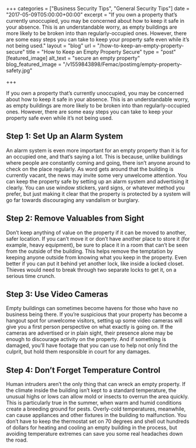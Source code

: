 +++
categories = ["Business Security Tips", "General Security Tips"]
date = "2017-05-09T05:00:00+00:00"
excerpt = "If you own a property that’s currently unoccupied, you may be concerned about how to keep it safe in your absence. This is an understandable worry, as empty buildings are more likely to be broken into than regularly-occupied ones. However, there are some easy steps you can take to keep your property safe even while it’s not being used."
layout = "blog"
url = "/how-to-keep-an-empty-property-secure"
title = "How to Keep an Empty Property Secure"
type = "post"
[featured_image]
alt_text = "secure an empty property"
blog_featured_image = "/v1559843898/Femac/postimg/empty-property-safety.jpg"

+++

If you own a property that’s currently unoccupied, you may be concerned about how to keep it safe in your absence. This is an understandable worry, as empty buildings are more likely to be broken into than regularly-occupied ones. However, there are some easy steps you can take to keep your property safe even while it’s not being used.

## Step 1: Set Up an Alarm System

An alarm system is even more important for an empty property than it is for an occupied one, and that’s saying a lot. This is because, unlike buildings where people are constantly coming and going, there isn’t anyone around to check on the place regularly. As word gets around that the building is currently vacant, the news may invite some very unwelcome attention. You can keep the property safe by setting up an alarm system and advertising it clearly. You can use window stickers, yard signs, or whatever method you prefer, but just making it clear that the property is protected by a system will go far towards discouraging any vandalism or burglary.

## Step 2: Remove Valuables from Sight

Don’t keep anything of value on the property if it can be moved to another, safer location. If you can’t move it or don’t have another place to store it (for example, heavy equipment), be sure to place it in a room that can’t be seen from the outside of the building. This helps remove the temptation by keeping anyone outside from knowing what you keep in the property. Even better if you can put it behind yet another lock, like inside a locked closet. Thieves would need to break through two separate locks to get it, on a serious time crunch.

## Step 3: Use Video Cameras

Empty buildings can sometimes become havens for those who have no business being there. If you’re suspicious that your property has become a hangout spot for unwelcome visitors, setting up some video cameras will give you a first person perspective on what exactly is going on. If the cameras are advertised or in plain sight, their presence alone may be enough to discourage activity on the property. And if something is damaged, you’ll have footage that you can use to help not only find the culprit, but hold them responsible in court for any damages.

## Step 4: Don’t Forget Temperature Control

Human intruders aren’t the only thing that can wreck an empty property. If the climate inside the building isn’t kept to a standard temperature, the unusual highs or lows can allow mold or insects to overrun the area quickly. This is particularly true in the summer, when warm and humid conditions create a breeding ground for pests. Overly-cold temperatures, meanwhile, can cause appliances and other fixtures in the building to malfunction. You don’t have to keep the thermostat set on 70 degrees and shell out hundreds of dollars for heating and cooling an empty building in the process, but avoiding temperature extremes can save you some real headaches down the road.